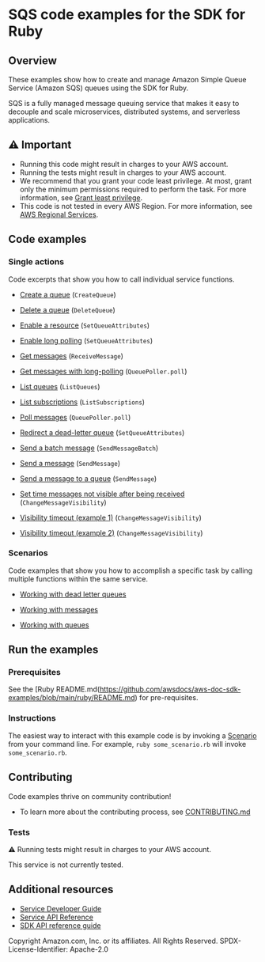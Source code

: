 # SQS code examples for the SDK for Ruby
## Overview
These examples show how to create and manage Amazon Simple Queue Service (Amazon SQS) queues using the SDK for Ruby.

SQS is a fully managed message queuing service that makes it easy to decouple and scale microservices, distributed systems, and serverless applications.

## ⚠️ Important
* Running this code might result in charges to your AWS account. 
* Running the tests might result in charges to your AWS account.
* We recommend that you grant your code least privilege. At most, grant only the minimum permissions required to perform the task. For more information, see [Grant least privilege](https://docs.aws.amazon.com/IAM/latest/UserGuide/best-practices.html#grant-least-privilege). 
* This code is not tested in every AWS Region. For more information, see [AWS Regional Services](https://aws.amazon.com/about-aws/global-infrastructure/regional-product-services).

## Code examples

### Single actions
Code excerpts that show you how to call individual service functions.

* [Create a queue](./sqs-ruby-example-create-queue.rb) (`CreateQueue`)

* [Delete a queue](./sqs-ruby-example-delete-queue.rb) (`DeleteQueue`)

* [Enable a resource](./sqs-ruby-example-get-messages.rb) (`SetQueueAttributes`)

* [Enable long polling](./sqs-ruby-example-enable-long-polling.rb) (`SetQueueAttributes`)

* [Get messages](./sqs-ruby-example-get-messages-with-long-polling.rb) (`ReceiveMessage`)

* [Get messages with long-polling](./sqs-ruby-example-long-polling.rb) (`QueuePoller.poll`)

* [List queues](./sqs-ruby-example-show-queues.rb) (`ListQueues`)

* [List subscriptions](./sqs-ruby-example-enable-resource.rb) (`ListSubscriptions`)

* [Poll messages](./sqs-ruby-example-poll-messages.rb) (`QueuePoller.poll`)

* [Redirect a dead-letter queue](./sqs-ruby-example-redirect-queue-deadletters.rb) (`SetQueueAttributes`)

* [Send a batch message](./sqs-ruby-example-send-message-batch.rb) (`SendMessageBatch`)

* [Send a message](./sqs-ruby-example-send-message.rb) (`SendMessage`)

* [Send a message to a queue](./sqs-ruby-example-send-receive-messages.rb) (`SendMessage`)

* [Set time messages not visible after being received](./sqs-ruby-example-message-visibility-timeout.rb) (`ChangeMessageVisibility`)

* [Visibility timeout (example 1)](./sqs-ruby-example-visibility-timeout.rb) (`ChangeMessageVisibility`)

* [Visibility timeout (example 2)](./sqs-ruby-example-visibility-timeout2.rb) (`ChangeMessageVisibility`)



### Scenarios
Code examples that show you how to accomplish a specific task by calling multiple functions within the same service.

* [Working with dead letter queues](./sqs-ruby-example-dead-letter-queue.rb)

* [Working with messages](./sqs-ruby-example-send-receive-messages.rb)

* [Working with queues](./sqs-ruby-example-using-queues.rb)





## Run the examples

### Prerequisites

See the [Ruby README.md(https://github.com/awsdocs/aws-doc-sdk-examples/blob/main/ruby/README.md) for pre-requisites.

### Instructions
The easiest way to interact with this example code is by invoking a [Scenario](#Scenarios) from your command line. For example, `ruby some_scenario.rb` will invoke `some_scenario.rb`.

## Contributing
Code examples thrive on community contribution!
* To learn more about the contributing process, see [CONTRIBUTING.md](../../../CONTRIBUTING.md)

### Tests
⚠️ Running tests might result in charges to your AWS account.

This service is not currently tested.

## Additional resources
* [Service Developer Guide](https://docs.aws.amazon.com/sdk-for-ruby/v3/developer-guide/welcome.html)
* [Service API Reference](https://docs.aws.amazon.com/sdk-for-ruby/v3/api/)
* [SDK API reference guide](https://aws.amazon.com/developer/language/ruby/)

Copyright Amazon.com, Inc. or its affiliates. All Rights Reserved. SPDX-License-Identifier: Apache-2.0
